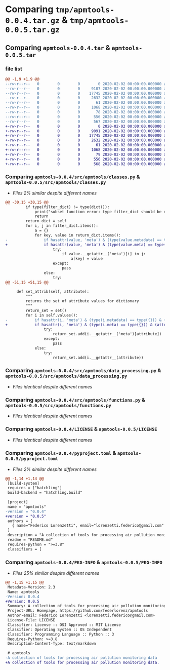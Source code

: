 # Comparing `tmp/apmtools-0.0.4.tar.gz` & `tmp/apmtools-0.0.5.tar.gz`

## Comparing `apmtools-0.0.4.tar` & `apmtools-0.0.5.tar`

### file list

```diff
@@ -1,9 +1,9 @@
--rw-r--r--   0        0        0        0 2020-02-02 00:00:00.000000 apmtools-0.0.4/src/apmtools/__init__.py
--rw-r--r--   0        0        0     9107 2020-02-02 00:00:00.000000 apmtools-0.0.4/src/apmtools/classes.py
--rw-r--r--   0        0        0    17745 2020-02-02 00:00:00.000000 apmtools-0.0.4/src/apmtools/data_processing.py
--rw-r--r--   0        0        0     2632 2020-02-02 00:00:00.000000 apmtools-0.0.4/src/apmtools/functions.py
--rw-r--r--   0        0        0       61 2020-02-02 00:00:00.000000 apmtools-0.0.4/.gitignore
--rw-r--r--   0        0        0     1068 2020-02-02 00:00:00.000000 apmtools-0.0.4/LICENSE
--rw-r--r--   0        0        0       78 2020-02-02 00:00:00.000000 apmtools-0.0.4/README.md
--rw-r--r--   0        0        0      556 2020-02-02 00:00:00.000000 apmtools-0.0.4/pyproject.toml
--rw-r--r--   0        0        0      567 2020-02-02 00:00:00.000000 apmtools-0.0.4/PKG-INFO
+-rw-r--r--   0        0        0        0 2020-02-02 00:00:00.000000 apmtools-0.0.5/src/apmtools/__init__.py
+-rw-r--r--   0        0        0     9091 2020-02-02 00:00:00.000000 apmtools-0.0.5/src/apmtools/classes.py
+-rw-r--r--   0        0        0    17745 2020-02-02 00:00:00.000000 apmtools-0.0.5/src/apmtools/data_processing.py
+-rw-r--r--   0        0        0     2632 2020-02-02 00:00:00.000000 apmtools-0.0.5/src/apmtools/functions.py
+-rw-r--r--   0        0        0       61 2020-02-02 00:00:00.000000 apmtools-0.0.5/.gitignore
+-rw-r--r--   0        0        0     1068 2020-02-02 00:00:00.000000 apmtools-0.0.5/LICENSE
+-rw-r--r--   0        0        0       79 2020-02-02 00:00:00.000000 apmtools-0.0.5/README.md
+-rw-r--r--   0        0        0      556 2020-02-02 00:00:00.000000 apmtools-0.0.5/pyproject.toml
+-rw-r--r--   0        0        0      568 2020-02-02 00:00:00.000000 apmtools-0.0.5/PKG-INFO
```

### Comparing `apmtools-0.0.4/src/apmtools/classes.py` & `apmtools-0.0.5/src/apmtools/classes.py`

 * *Files 2% similar despite different names*

```diff
@@ -30,15 +30,15 @@
         if type(filter_dict) != type(dict()):
             print("subset function error: type filter_dict should be dict")
             return
         return_dict = self
         for i, j in filter_dict.items():
             a = {}
             for key, value in return_dict.items():
-                if hasattr(value, 'meta') & (type(value.metadata) == type({})) & (i in value.metadata.keys()):
+                if hasattr(value, 'meta') & (type(value.meta) == type({})) & (i in value.meta.keys()):
                     try:
                         if value.__getattr__('meta')[i] in j:
                             a[key] = value
                     except:
                         pass
                 else:
                     try:
@@ -51,15 +51,15 @@
 
     def set_attrib(self, attribute):
         """
         returns the set of attribute values for dictionary
         """
         return_set = set()
         for i in self.values():
-            if hasattr(i, 'meta') & (type(i.metadata) == type({})) & (attribute in i.metadata.keys()):
+            if hasattr(i, 'meta') & (type(i.meta) == type({})) & (attribute in i.meta.keys()):
                 try:
                     return_set.add(i.__getattr__('meta')[attribute])
                 except:
                     pass
             else:
                 try:
                     return_set.add(i.__getattr__(attribute))
```

### Comparing `apmtools-0.0.4/src/apmtools/data_processing.py` & `apmtools-0.0.5/src/apmtools/data_processing.py`

 * *Files identical despite different names*

### Comparing `apmtools-0.0.4/src/apmtools/functions.py` & `apmtools-0.0.5/src/apmtools/functions.py`

 * *Files identical despite different names*

### Comparing `apmtools-0.0.4/LICENSE` & `apmtools-0.0.5/LICENSE`

 * *Files identical despite different names*

### Comparing `apmtools-0.0.4/pyproject.toml` & `apmtools-0.0.5/pyproject.toml`

 * *Files 2% similar despite different names*

```diff
@@ -1,14 +1,14 @@
 [build-system]
 requires = ["hatchling"]
 build-backend = "hatchling.build"
 
 [project]
 name = "apmtools"
-version = "0.0.4"
+version = "0.0.5"
 authors = [
   { name="Federico Lorenzetti", email="lorenzetti.federico@gmail.com" },
 ]
 description = "A collection of tools for processing air pollution monitoring data"
 readme = "README.md"
 requires-python = ">=3.8"
 classifiers = [
```

### Comparing `apmtools-0.0.4/PKG-INFO` & `apmtools-0.0.5/PKG-INFO`

 * *Files 25% similar despite different names*

```diff
@@ -1,15 +1,15 @@
 Metadata-Version: 2.3
 Name: apmtools
-Version: 0.0.4
+Version: 0.0.5
 Summary: A collection of tools for processing air pollution monitoring data
 Project-URL: Homepage, https://github.com/federlorenz/apmtools
 Author-email: Federico Lorenzetti <lorenzetti.federico@gmail.com>
 License-File: LICENSE
 Classifier: License :: OSI Approved :: MIT License
 Classifier: Operating System :: OS Independent
 Classifier: Programming Language :: Python :: 3
 Requires-Python: >=3.8
 Description-Content-Type: text/markdown
 
 # apmtools
-A collection of tools for processing air pollution monitoring data
+A collection of tools for processing air pollution monitoring data.
```

